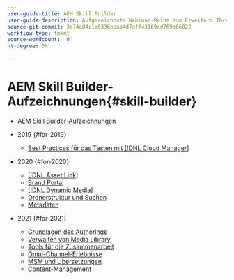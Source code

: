 ```yaml
---
user-guide-title: AEM Skill Builder
user-guide-description: Aufgezeichnete Webinar-Reihe zum Erweitern Ihres Wissens und Optimieren Ihrer Investition in Adobe [!DNL Experience Manager].
source-git-commit: 3e74a84c1a0336bcaa4d7aff43169ed769a66822
workflow-type: tm+mt
source-wordcount: '0'
ht-degree: 0%

---
```



# AEM Skill Builder-Aufzeichnungen{#skill-builder}

* [AEM Skill Builder-Aufzeichnungen](overview.md)

* 2019 {#for-2019}
   * [Best Practices für das Testen mit [!DNL Cloud Manager]](./2019/cloud-manager-testing.md)
* 2020 {#for-2020}
   * [[!DNL Asset Link]](./2020/asset-link.md)
   * [Brand Portal](./2020/brand-portal.md)
   * [[!DNL Dynamic Media]](./2020/dynamic-media.md)
   * [Ordnerstruktur und Suchen](./2020/folder-structure-search.md)
   * [Metadaten](./2020/metadata.md)
* 2021 {#for-2021}
   * [Grundlagen des Authorings](./2021/authoring-fundamentals.md)
   * [Verwalten von Media Library](./2021/media-library-administration.md)
   * [Tools für die Zusammenarbeit](./2021/collaboration-tools.md)
   * [Omni-Channel-Erlebnisse](./2021/omnichannel-experiences.md)
   * [MSM und Übersetzungen](./2021/multi-site-management-web-translation.md)
   * [Content-Management](./2021/traditional-headless-content-management.md)

<!--

Articles must be added to this TOC file in order to render.

Use this list format to specify links to articles and section headings that expand and collapse in the left rail of the user guide.

An article link CANNOT be used as a section heading.
-->
